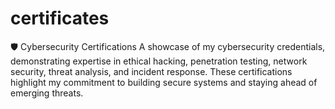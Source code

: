 # certificates
🛡️ Cybersecurity Certifications A showcase of my cybersecurity credentials, demonstrating expertise in ethical hacking, penetration testing, network security, threat analysis, and incident response. These certifications highlight my commitment to building secure systems and staying ahead of emerging threats.
